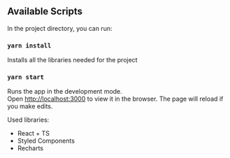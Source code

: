 
## Available Scripts

In the project directory, you can run:

### `yarn install`

Installs all the libraries needed for the project

### `yarn start`

Runs the app in the development mode.<br />
Open [http://localhost:3000](http://localhost:3000) to view it in the browser.
The page will reload if you make edits.<br />

Used libraries:
- React + TS
- Styled Components
- Recharts
